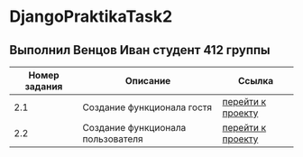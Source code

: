 # DjangoPraktikaTask2
## Выполнил Венцов Иван студент 412 группы

| Номер задания | Описание| Ссылка |
| - | --- | --- |
| 2.1 | Создание функционала гостя | [перейти к проекту](https://github.com/Alkaiir/DjangoPraktikaTask2/tree/main/DjangoPraktika2.1/designpro) |
| 2.2 | Создание функционала пользователя | [перейти к проекту](https://github.com/Alkaiir/DjangoPraktikaTask2/tree/main/DjangoPraktika2.2/designpro) |
